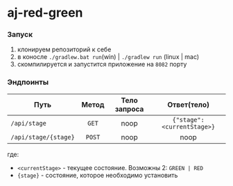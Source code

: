 # aj-red-green

### Запуск
 1. клонируем репозиторий к себе
 2. в коносле `./gradlew.bat run`(win) | `./gradlew run` (linux | mac)
 3. скомпилируется и запустится приложение на `8082` порту

### Эндпоинты

|Путь | Метод |Тело запроса| Ответ(тело) |
|-----|:-----:|:-----:|:-----:|
|`/api/stage`  | `GET`| noop | ```{"stage": <currentStage>}```|
|`/api/stage/{stage}`| `POST`| noop| noop|

где:
 - `<currentStage>` - текущее состояние. Возможны 2: `GREEN | RED`
 - `{stage}` - состояние, которое необходимо установить
